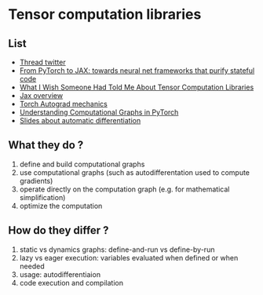 # Tensor computation libraries

## List

- [Thread twitter](https://twitter.com/kimbochen/status/1426941414433193986)
- [From PyTorch to JAX: towards neural net frameworks that purify stateful code](https://sjmielke.com/jax-purify.htm)
- [What I Wish Someone Had Told Me About Tensor Computation Libraries](https://www.georgeho.org/tensor-computation-libraries/)
- [Jax overview](http://alexminnaar.com/2020/08/15/jax-overview.html)
- [Torch Autograd mechanics](https://pytorch.org/docs/stable/notes/autograd.html)
- [Understanding Computational Graphs in PyTorch](https://jdhao.github.io/2017/11/12/pytorch-computation-graph/)
- [Slides about automatic differentiation](https://www.cs.toronto.edu/~rgrosse/courses/csc321_2018/slides/lec10.pdf)

## What they do ?

1. define and build computational graphs
2. use computational graphs (such as autodifferentation used to compute gradients)
3. operate directly on the computation graph (e.g. for mathematical simplification)
4. optimize the computation

## How do they differ ?

1. static vs dynamics graphs: define-and-run vs define-by-run
2. lazy vs eager execution: variables evaluated when defined or when needed
3. usage: autodifferentiaion
4. code execution and compilation
